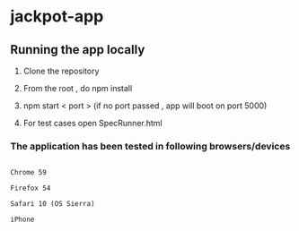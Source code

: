 # jackpot-app

## Running the app locally

1) Clone the repository 

2) From the root , do npm install 

3) npm start < port > (if no port passed , app will boot on port 5000)

4) For test cases open SpecRunner.html


### The application has been tested in following browsers/devices

```

Chrome 59

Firefox 54

Safari 10 (OS Sierra)

iPhone 

````

